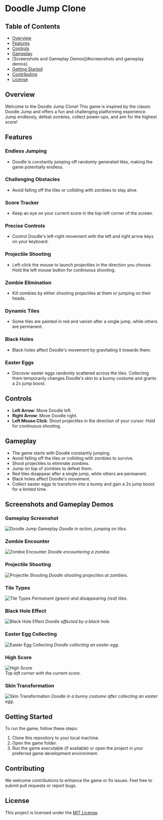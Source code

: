 # Doodle Jump Clone

## Table of Contents
- [Overview](#overview)
- [Features](#features)
- [Controls](#controls)
- [Gameplay](#gameplay)
- [Screenshots and Gameplay Demos](#screenshots and gameplay demos)
- [Getting Started](#getting-started)
- [Contributing](#contributing)
- [License](#license)

## Overview

Welcome to the Doodle Jump Clone! This game is inspired by the classic Doodle Jump and offers a fun and challenging platforming experience. Jump endlessly, defeat zombies, collect power-ups, and aim for the highest score!

## Features

### Endless Jumping
- Doodle is constantly jumping off randomly generated tiles, making the game potentially endless.

### Challenging Obstacles
- Avoid falling off the tiles or colliding with zombies to stay alive.

### Score Tracker
- Keep an eye on your current score in the top-left corner of the screen.

### Precise Controls
- Control Doodle's left-right movement with the left and right arrow keys on your keyboard.

### Projectile Shooting
- Left-click the mouse to launch projectiles in the direction you choose. Hold the left mouse button for continuous shooting.

### Zombie Elimination
- Kill zombies by either shooting projectiles at them or jumping on their heads.

### Dynamic Tiles
- Some tiles are painted in red and vanish after a single jump, while others are permanent.

### Black Holes
- Black holes affect Doodle's movement by gravitating it towards them.

### Easter Eggs
- Discover easter eggs randomly scattered across the tiles. Collecting them temporarily changes Doodle's skin to a bunny costume and grants a 2x jump boost.

## Controls

- **Left Arrow**: Move Doodle left.
- **Right Arrow**: Move Doodle right.
- **Left Mouse Click**: Shoot projectiles in the direction of your cursor. Hold for continuous shooting.

## Gameplay

- The game starts with Doodle constantly jumping.
- Avoid falling off the tiles or colliding with zombies to survive.
- Shoot projectiles to eliminate zombies.
- Jump on top of zombies to defeat them.
- Red tiles disappear after a single jump, while others are permanent.
- Black holes affect Doodle's movement.
- Collect easter eggs to transform into a bunny and gain a 2x jump boost for a limited time.

## Screenshots and Gameplay Demos

### Gameplay Screenshot
![Doodle Jump Gameplay](screenshots/gameplay-screenshot.gif)
*Doodle in action, jumping on tiles.*

### Zombie Encounter
![Zombie Encounter](screenshots/zombie-encounter.png)
*Doodle encountering a zombie.*

### Projectile Shooting
![Projectile Shooting](screenshots/projectile-shooting.gif)
*Doodle shooting projectiles at zombies.*

### Tile Types
![Tile Types](screenshots/tile-types.gif)
*Permanent (green) and disappearing (red) tiles.*

### Black Hole Effect
![Black Hole Effect](screenshots/black-hole-effect.gif)
*Doodle affected by a black hole.*

### Easter Egg Collecting
![Easter Egg Collecting](screenshots/easter-egg-collecting.png)
*Doodle collecting an easter egg.*

### High Score
![High Score](screenshots/high-score.gif) <br>
*Top left corner with the current score.*

### Skin Transformation
![Skin Transformation](screenshots/skin-transformation.gif)
*Doodle in a bunny costume after collecting an easter egg.*


## Getting Started

To run the game, follow these steps:

1. Clone this repository to your local machine.
2. Open the game folder.
3. Run the game executable (if available) or open the project in your preferred game development environment.

## Contributing

We welcome contributions to enhance the game or fix issues. Feel free to submit pull requests or report bugs.

## License

This project is licensed under the [MIT License](LICENSE).

